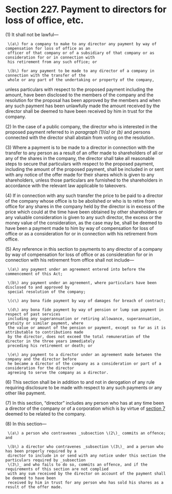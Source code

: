# Section 227. Payment to directors for loss of office, etc.

\(1\) It shall not be lawful—

     \(a\) for a company to make to any director any payment by way of compensation for loss of office as an  
     officer of that company or of a subsidiary of that company or as consideration for or in connection with  
     his retirement from any such office; or

     \(b\) for any payment to be made to any director of a company in connection with the transfer of the  
     whole or any part of the undertaking or property of the company,

unless particulars with respect to the proposed payment including the amount, have been disclosed to the members of the company and the resolution for the proposal has been approved by the members and when any such payment has been unlawfully made the amount received by the director shall be deemed to have been received by him in trust for the company.

\(2\) In the case of a public company, the director who is interested in the proposed payment referred to in _paragraph \(1\)\(a\)_ or _\(b\)_ and persons connected with the director shall abstain from voting on the resolution.

\(3\) Where a payment is to be made to a director in connection with the transfer to any person as a result of an offer made to shareholders of all or any of the shares in the company, the director shall take all reasonable steps to secure that particulars with respect to the proposed payment, including the amount of the proposed payment, shall be included in or sent with any notice of the offer made for their shares which is given to any shareholders, unless those particulars are furnished to the shareholders in accordance with the relevant law applicable to takeovers.

\(4\) If in connection with any such transfer the price to be paid to a director of the company whose office is to be abolished or who is to retire from office for any shares in the company held by the director is in excess of the price which could at the time have been obtained by other shareholders or any valuable consideration is given to any such director, the excess or the money value of the consideration, as the case may be, shall be deemed to have been a payment made to him by way of compensation for loss of office or as a consideration for or in connection with his retirement from office.

\(5\) Any reference in this section to payments to any director of a company by way of compensation for loss of office or as consideration for or in connection with his retirement from office shall not include—

     \(a\) any payment under an agreement entered into before the commencement of this Act;

     \(b\) any payment under an agreement, where particulars have been disclosed to and approved by  
     special resolution of the company;

     \(c\) any bona fide payment by way of damages for breach of contract;

     \(d\) any bona fide payment by way of pension or lump sum payment in respect of past services  
     including any superannuation or retiring allowance, superannuation, gratuity or similar payment, where  
     the value or amount of the pension or payment, except so far as it is attributable to contributions made  
     by the director, does not exceed the total remuneration of the director in the three years immediately  
     preceding his retirement or death; or

     \(e\) any payment to a director under an agreement made between the company and the director before  
     he became a director of the company as a consideration or part of a consideration for the director  
     agreeing to serve the company as a director.

\(6\) This section shall be in addition to and not in derogation of any rule requiring disclosure to be made with respect to any such payments or any other like payment.

\(7\) In this section, “director” includes any person who has at any time been a director of the company or of a corporation which is by virtue of [section 7](../../../part-1-preliminary/section-7.-when-corporations-deemed-to-be-related-to-each-other.md) deemed to be related to the company.

\(8\) In this section—

     \(a\) a person who contravenes _subsection \(2\)_ commits an offence; and

     \(b\) a director who contravenes _subsection \(3\)_ and a person who has been properly required by a  
     director to include in or send with any notice under this section the particulars required by _subsection  
     \(3\)_ and who fails to do so, commits an offence, and if the requirements of this section are not complied  
     with any sum received by the director on account of the payment shall be deemed to have been  
     received by him in trust for any person who has sold his shares as a result of the offer made.



